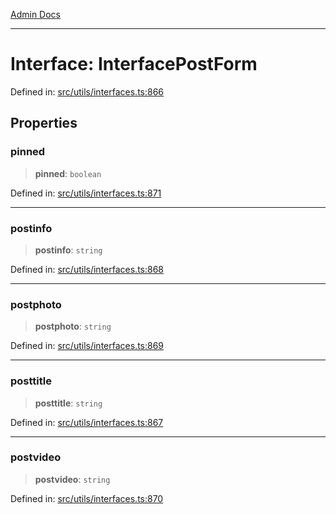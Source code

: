 [Admin Docs](/)

***

# Interface: InterfacePostForm

Defined in: [src/utils/interfaces.ts:866](https://github.com/PalisadoesFoundation/talawa-admin/blob/main/src/utils/interfaces.ts#L866)

## Properties

### pinned

> **pinned**: `boolean`

Defined in: [src/utils/interfaces.ts:871](https://github.com/PalisadoesFoundation/talawa-admin/blob/main/src/utils/interfaces.ts#L871)

***

### postinfo

> **postinfo**: `string`

Defined in: [src/utils/interfaces.ts:868](https://github.com/PalisadoesFoundation/talawa-admin/blob/main/src/utils/interfaces.ts#L868)

***

### postphoto

> **postphoto**: `string`

Defined in: [src/utils/interfaces.ts:869](https://github.com/PalisadoesFoundation/talawa-admin/blob/main/src/utils/interfaces.ts#L869)

***

### posttitle

> **posttitle**: `string`

Defined in: [src/utils/interfaces.ts:867](https://github.com/PalisadoesFoundation/talawa-admin/blob/main/src/utils/interfaces.ts#L867)

***

### postvideo

> **postvideo**: `string`

Defined in: [src/utils/interfaces.ts:870](https://github.com/PalisadoesFoundation/talawa-admin/blob/main/src/utils/interfaces.ts#L870)
